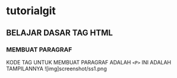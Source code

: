 # tutorialgit
## BELAJAR DASAR TAG HTML

### MEMBUAT PARAGRAF
KODE TAG UNTUK MEMBUAT PARAGRAF ADALAH `<P>`
INI ADALAH TAMPILANNYA
![img]screenshot/ss1.png
